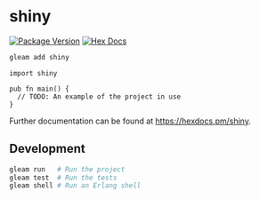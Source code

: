 # shiny

[![Package Version](https://img.shields.io/hexpm/v/shiny)](https://hex.pm/packages/shiny)
[![Hex Docs](https://img.shields.io/badge/hex-docs-ffaff3)](https://hexdocs.pm/shiny/)

```sh
gleam add shiny
```
```gleam
import shiny

pub fn main() {
  // TODO: An example of the project in use
}
```

Further documentation can be found at <https://hexdocs.pm/shiny>.

## Development

```sh
gleam run   # Run the project
gleam test  # Run the tests
gleam shell # Run an Erlang shell
```
